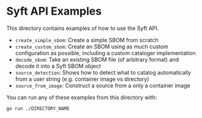 # Syft API Examples

This directory contains examples of how to use the Syft API.

- `create_simple_sbom`: Create a simple SBOM from scratch
- `create_custom_sbom`: Create an SBOM using as much custom configuration as possible, including a custom cataloger implementation
- `decode_sbom`: Take an existing SBOM file (of arbitrary format) and decode it into a Syft SBOM object
- `source_detection`: Shows how to detect what to catalog automatically from a user string (e.g. container image vs directory)
- `source_from_image`: Construct a source from a only a container image

You can run any of these examples from this directory with:

```bash
go run ./DIRECTORY_NAME
```
